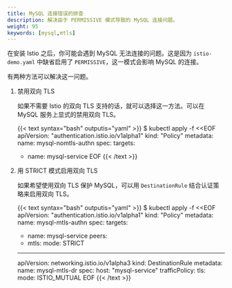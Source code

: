 ```yaml
---
title: MySQL 连接错误的排查
description: 解决由于 PERMISSIVE 模式导致的 MySQL 连接问题。
weight: 95
keywords: [mysql,mtls]
---
```


在安装 Istio 之后，你可能会遇到 MySQL 无法连接的问题。这是因为 `istio-demo.yaml` 中缺省启用了 `PERMISSIVE`，这一模式会影响 MySQL 的连接。

有两种方法可以解决这一问题。

1. 禁用双向 TLS

    如果不需要 Istio 的双向 TLS 支持的话，就可以选择这一方法。可以在 MySQL 服务上显式的禁用双向 TLS。

    {{< text syntax="bash" outputis="yaml" >}}
    $ kubectl apply -f <<EOF
    apiVersion: "authentication.istio.io/v1alpha1"
    kind: "Policy"
    metadata:
      name: mysql-nomtls-authn
    spec:
      targets:
      - name: mysql-service
    EOF
    {{< /text >}}

1. 用 STRICT 模式启用双向 TLS

    如果希望使用双向 TLS 保护 MySQL，可以用 `DestinationRule` 结合认证策略来启用双向 TLS。

    {{< text syntax="bash" outputis="yaml" >}}
    $ kubectl apply -f <<EOF
    apiVersion: "authentication.istio.io/v1alpha1"
    kind: "Policy"
    metadata:
      name: mysql-mtls-authn
    spec:
      targets:
      - name: mysql-service
      peers:
      - mtls:
          mode: STRICT
    ---
    apiVersion: networking.istio.io/v1alpha3
    kind: DestinationRule
    metadata:
      name: mysql-mtls-dr
    spec:
      host: "mysql-service"
      trafficPolicy:
        tls:
          mode: ISTIO_MUTUAL
    EOF
    {{< /text >}}
